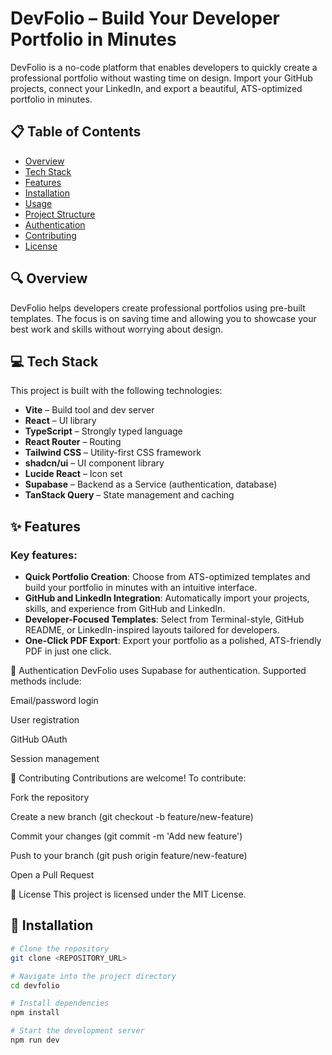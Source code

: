 # DevFolio – Build Your Developer Portfolio in Minutes

DevFolio is a no-code platform that enables developers to quickly create a professional portfolio without wasting time on design. Import your GitHub projects, connect your LinkedIn, and export a beautiful, ATS-optimized portfolio in minutes.

## 📋 Table of Contents

- [Overview](#overview)
- [Tech Stack](#tech-stack)
- [Features](#features)
- [Installation](#installation)
- [Usage](#usage)
- [Project Structure](#project-structure)
- [Authentication](#authentication)
- [Contributing](#contributing)
- [License](#license)

## 🔍 Overview

DevFolio helps developers create professional portfolios using pre-built templates. The focus is on saving time and allowing you to showcase your best work and skills without worrying about design.

## 💻 Tech Stack

This project is built with the following technologies:

- **Vite** – Build tool and dev server  
- **React** – UI library  
- **TypeScript** – Strongly typed language  
- **React Router** – Routing  
- **Tailwind CSS** – Utility-first CSS framework  
- **shadcn/ui** – UI component library  
- **Lucide React** – Icon set  
- **Supabase** – Backend as a Service (authentication, database)  
- **TanStack Query** – State management and caching  

## ✨ Features

### Key features:

- **Quick Portfolio Creation**: Choose from ATS-optimized templates and build your portfolio in minutes with an intuitive interface.
- **GitHub and LinkedIn Integration**: Automatically import your projects, skills, and experience from GitHub and LinkedIn.
- **Developer-Focused Templates**: Select from Terminal-style, GitHub README, or LinkedIn-inspired layouts tailored for developers.
- **One-Click PDF Export**: Export your portfolio as a polished, ATS-friendly PDF in just one click.

🔐 Authentication
DevFolio uses Supabase for authentication. Supported methods include:

Email/password login

User registration

GitHub OAuth

Session management

👥 Contributing
Contributions are welcome! To contribute:

Fork the repository

Create a new branch (git checkout -b feature/new-feature)

Commit your changes (git commit -m 'Add new feature')

Push to your branch (git push origin feature/new-feature)

Open a Pull Request

📄 License
This project is licensed under the MIT License.

## 🚀 Installation

```bash
# Clone the repository
git clone <REPOSITORY_URL>

# Navigate into the project directory
cd devfolio

# Install dependencies
npm install

# Start the development server
npm run dev




